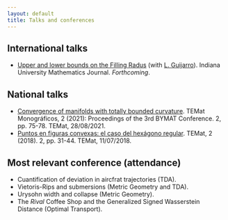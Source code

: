 ```yaml
---
layout: default
title: Talks and conferences
---
```


## International talks
* [Upper and lower bounds on the Filling Radus](https://arxiv.org/pdf/2206.08032.pdf) (with [L. Guijarro](https://matematicas.uam.es/~luis.guijarro/)). Indiana University Mathematics Journal. *Forthcoming*.
   

## National talks
* [Convergence of manifolds with totally bounded curvature](https://temat.es/monograficos/article/view/vol2-p75). TEMat Monográficos, 2 (2021): Proceedings of the 3rd BYMAT Conference. 2, pp. 75-78. TEMat, 28/08/2021.
* [Puntos en figuras convexas: el caso del hexágono regular](https://temat.es/articulo/2018-p31). TEMat, 2 (2018). 2, pp. 31-44. TEMat, 11/07/2018.


## Most relevant conference (attendance)
* Cuantification of deviation in aircfrat trajectories (TDA).
* Vietoris-Rips and submersions (Metric Geometry and TDA).
* Urysohn width and collapse (Metric Geometry).
* The *Rival* Coffee Shop and the Generalized Signed Wasserstein Distance (Optimal Transport).
